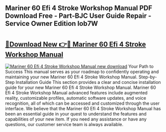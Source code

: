 ## Mariner 60 Efi 4 Stroke Workshop Manual PDF Download Free - Part-BJC User Guide Repair - Service Owner Edition Iob7W

# <h2><a href="http://bc72725.oget.top/?id=Mariner+60+Efi+4+Stroke+Workshop+Manual">🔗Download New 👉🔴 Mariner 60 Efi 4 Stroke Workshop Manual</a></h2>

[![Mariner 60 Efi 4 Stroke Workshop Manual new download](https://i.imgur.com/5g1atiW.png)](http://bc72725.oget.top/?id=Mariner+60+Efi+4+Stroke+Workshop+Manual)
Your Path to Success This manual serves as your roadmap to confidently operating and maintaining your new Mariner 60 Efi 4 Stroke Workshop Manual. Step-by-Step Installation Guide This section provides a clear and concise installation guide for your new Mariner 60 Efi 4 Stroke Workshop Manual. Mariner 60 Efi 4 Stroke Workshop Manual advanced features include augmented reality, customizable profiles, automatic software updates, and voice recognition, all of which can be accessed and customized through the user interface. We believe that the Mariner 60 Efi 4 Stroke Workshop Manual has been an essential guide in your quest to understand the features and capabilities of your new item. If you need any assistance or have any questions, our customer service team is always available.

